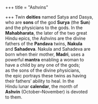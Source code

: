 +++
title = "Ashvins"

+++
Twin **deities** named Satya and Dasya,  
who are **sons** of the god **Surya** (the **Sun**)  
and the physicians to the gods. In the  
**Mahabharata**, the later of the two great  
Hindu epics, the Ashvins are the divine  
fathers of the **Pandava** twins, **Nakula**  
and **Sahadeva**. Nakula and Sahadeva are  
born when their mother, **Madri**, uses a  
powerful **mantra** enabling a woman to  
have a child by any one of the gods;  
as the sons of the divine physicians,  
the epic portrays these twins as having  
their fathers’ ability to heal. In the  
Hindu lunar **calendar**, the month of  
**Ashvin** (October–November) is devoted  
to them.